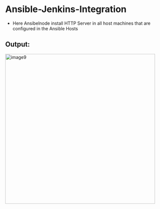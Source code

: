 # Ansible-Jenkins-Integration
* Here Ansibelnode install HTTP Server in all host machines that are configured in the Ansible Hosts
## Output:

<img width="476" alt="image9" src="https://user-images.githubusercontent.com/122565356/215136578-4205ac49-c802-4333-9024-9c2a88c88508.png">

